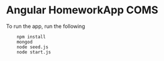 # Angular HomeworkApp COMS

To run the app, run the following
		
		npm install
		mongod
		node seed.js
		node start.js
